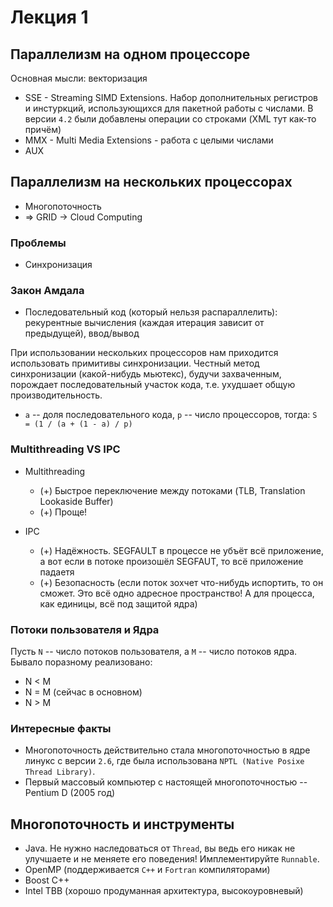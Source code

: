 # Лекция 1

## Параллелизм на одном процессоре

Основная мысли: векторизация

* SSE - Streaming SIMD Extensions. Набор дополнительных регистров и инстуркций, использующихся для пакетной работы с числами. В версии `4.2` были добавлены операции со строками (XML тут как-то причём)
* MMX - Multi Media Extensions - работа с целыми числами
* AUX

## Параллелизм на нескольких процессорах

* Многопоточность
* => GRID -> Cloud Computing

### Проблемы

* Синхронизация

### Закон Амдала

* Последовательный код (который нельзя распараллелить): рекурентные вычисления (каждая итерация зависит от предыдущей), ввод/вывод

При использовании нескольких процессоров нам приходится использовать примитивы синхронизации. Честный метод синхронизации (какой-нибудь мьютекс), будучи захваченным, порождает последовательный участок кода, т.е. ухудшает общую производительность.

* `a` -- доля последовательного кода, `p` -- число процессоров, тогда: `S = (1 / (a + (1 - a) / p)`


### Multithreading VS IPC

* Multithreading
    - (+) Быстрое переключение между потоками (TLB, Translation Lookaside Buffer)
    - (+) Проще!

* IPC
    - (+) Надёжность. SEGFAULT в процессе не убъёт всё приложение, а вот если в потоке произошёл SEGFAUT, то всё приложение падаетя
    - (+) Безопасность (если поток зохчет что-нибудь испортить, то он сможет. Это всё одно адресное пространство! А для процесса, как единицы, всё под защитой ядра)

### Потоки пользователя и Ядра

Пусть `N` -- число потоков пользователя, а `M` -- число потоков ядра.
Бывало поразному реализовано:

* N < M
* N = M (сейчас в основном)
* N > M 

### Интересные факты

* Многопоточность действительно стала многопоточностью в ядре линукс с версии `2.6`, где была использована `NPTL (Native Posixe Thread Library)`.
* Первый массовый компьютер с настоящей многопоточностью -- Pentium D (2005 год)

## Многопоточность и инструменты

* Java. Не нужно наследоваться от `Thread`, вы ведь его никак не улучшаете и не меняете его поведения! Имплементируйте `Runnable`.
* OpenMP (поддерживается `C++` и `Fortran` компиляторами)
* Boost C++
* Intel TBB (хорошо продуманная архитектура, высокоуровневый)
